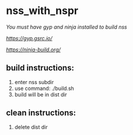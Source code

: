 # nss_with_nspr

*You must have gyp and ninja installed to build nss*

*https://gyp.gsrc.io/* 

*https://ninja-build.org/*

## build instructions:
1) enter nss subdir
2) use command: ./build.sh
3) build will be in dist dir

## clean instructions:
1) delete dist dir
